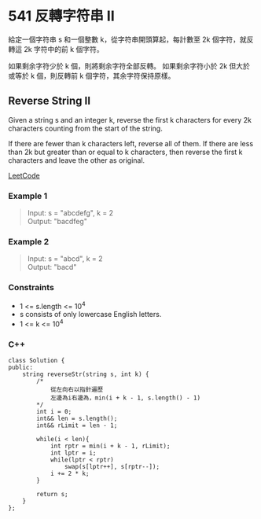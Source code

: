 # 541 反轉字符串 II

給定一個字符串 s 和一個整數 k，從字符串開頭算起，每計數至 2k 個字符，就反轉這 2k 字符中的前 k 個字符。

如果剩余字符少於 k 個，則將剩余字符全部反轉。
如果剩余字符小於 2k 但大於或等於 k 個，則反轉前 k 個字符，其余字符保持原樣。

## Reverse String II

Given a string s and an integer k, reverse the first k characters for every 2k characters counting from the start of the string.

If there are fewer than k characters left, reverse all of them. If there are less than 2k but greater than or equal to k characters, then reverse the first k characters and leave the other as original.

[LeetCode](https://leetcode.cn/problems/detect-capital/)

### Example 1

>Input: s = "abcdefg", k = 2  
Output: "bacdfeg"  

### Example 2

> Input: s = "abcd", k = 2  
Output: "bacd"  

### Constraints

* 1 <= s.length <= 10<sup>4</sup>
* s consists of only lowercase English letters.
* 1 <= k <= 10<sup>4</sup>

### C++ 

```
class Solution {
public:
    string reverseStr(string s, int k) {
        /*
            從左向右以指針遍歷
            左邊為i右邊為，min(i + k - 1, s.length() - 1)
        */
        int i = 0;
        int&& len = s.length();
        int&& rLimit = len - 1;
        
        while(i < len){
            int rptr = min(i + k - 1, rLimit);
            int lptr = i;
            while(lptr < rptr)
                swap(s[lptr++], s[rptr--]);
            i += 2 * k;
        }

        return s;
    }
};
```
